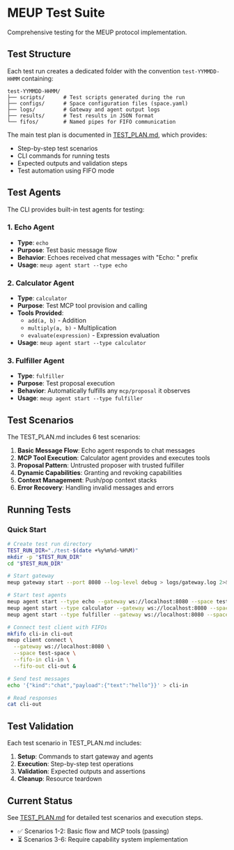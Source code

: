 # MEUP Test Suite

Comprehensive testing for the MEUP protocol implementation.

## Test Structure

Each test run creates a dedicated folder with the convention `test-YYMMDD-HHMM` containing:

```
test-YYMMDD-HHMM/
├── scripts/      # Test scripts generated during the run
├── configs/      # Space configuration files (space.yaml)
├── logs/         # Gateway and agent output logs
├── results/      # Test results in JSON format
└── fifos/        # Named pipes for FIFO communication
```

The main test plan is documented in [TEST_PLAN.md](./TEST_PLAN.md), which provides:
- Step-by-step test scenarios
- CLI commands for running tests
- Expected outputs and validation steps
- Test automation using FIFO mode

## Test Agents

The CLI provides built-in test agents for testing:

### 1. Echo Agent
- **Type**: `echo`
- **Purpose**: Test basic message flow
- **Behavior**: Echoes received chat messages with "Echo: " prefix
- **Usage**: `meup agent start --type echo`

### 2. Calculator Agent
- **Type**: `calculator`
- **Purpose**: Test MCP tool provision and calling
- **Tools Provided**:
  - `add(a, b)` - Addition
  - `multiply(a, b)` - Multiplication
  - `evaluate(expression)` - Expression evaluation
- **Usage**: `meup agent start --type calculator`

### 3. Fulfiller Agent
- **Type**: `fulfiller`
- **Purpose**: Test proposal execution
- **Behavior**: Automatically fulfills any `mcp/proposal` it observes
- **Usage**: `meup agent start --type fulfiller`

## Test Scenarios

The TEST_PLAN.md includes 6 test scenarios:

1. **Basic Message Flow**: Echo agent responds to chat messages
2. **MCP Tool Execution**: Calculator agent provides and executes tools
3. **Proposal Pattern**: Untrusted proposer with trusted fulfiller
4. **Dynamic Capabilities**: Granting and revoking capabilities
5. **Context Management**: Push/pop context stacks
6. **Error Recovery**: Handling invalid messages and errors

## Running Tests

### Quick Start

```bash
# Create test run directory
TEST_RUN_DIR="./test-$(date +%y%m%d-%H%M)"
mkdir -p "$TEST_RUN_DIR"
cd "$TEST_RUN_DIR"

# Start gateway
meup gateway start --port 8080 --log-level debug > logs/gateway.log 2>&1 &

# Start test agents
meup agent start --type echo --gateway ws://localhost:8080 --space test-space &
meup agent start --type calculator --gateway ws://localhost:8080 --space test-space &
meup agent start --type fulfiller --gateway ws://localhost:8080 --space test-space &

# Connect test client with FIFOs
mkfifo cli-in cli-out
meup client connect \
  --gateway ws://localhost:8080 \
  --space test-space \
  --fifo-in cli-in \
  --fifo-out cli-out &

# Send test messages
echo '{"kind":"chat","payload":{"text":"hello"}}' > cli-in

# Read responses
cat cli-out
```

## Test Validation

Each test scenario in TEST_PLAN.md includes:

1. **Setup**: Commands to start gateway and agents
2. **Execution**: Step-by-step test operations
3. **Validation**: Expected outputs and assertions
4. **Cleanup**: Resource teardown

## Current Status

See [TEST_PLAN.md](./TEST_PLAN.md) for detailed test scenarios and execution steps.

- ✅ Scenarios 1-2: Basic flow and MCP tools (passing)
- ⏳ Scenarios 3-6: Require capability system implementation